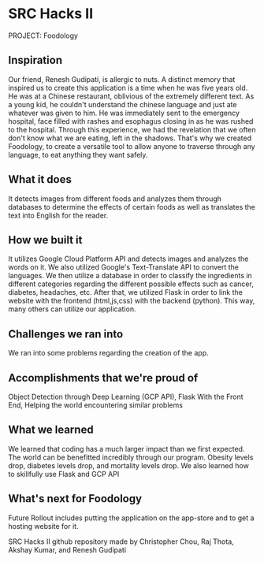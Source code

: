 # SRC Hacks II
PROJECT: Foodology
## Inspiration
Our friend, Renesh Gudipati, is allergic to nuts. A distinct memory that inspired us to create this application is a time when he was five years old. He was at a Chinese restaurant, oblivious of the extremely different text. As a young kid, he couldn't understand the chinese language and just ate whatever was given to him. He was immediately sent to the emergency hospital, face filled with rashes and esophagus closing in as he was rushed to the hospital. Through this experience, we had the revelation that we often don't know what we are eating, left in the shadows. That's why we created Foodology, to create a versatile tool to allow anyone to traverse through any language, to eat anything they want safely. 
## What it does
It detects images from different foods and analyzes them through databases to determine the effects of certain foods as well as translates the text into English for the reader. 
## How we built it
It utilizes Google Cloud Platform API and detects images and analyzes the words on it. We also utilized Google's Text-Translate API to convert the languages. 
We then utilize a database in order to classify the ingredients in different categories regarding the different possible effects such as cancer, diabetes, headaches, etc. 
After that, we utilized Flask in order to link the website with the frontend (html,js,css) with the backend (python). This way, many others can utilize our application.
## Challenges we ran into
We ran into some problems regarding the creation of the app.
## Accomplishments that we're proud of
Object Detection through Deep Learning (GCP API), Flask With the Front End, Helping the world encountering similar problems
## What we learned
We learned that coding has a much larger impact than we first expected. The world can be benefitted incredibly through our program. Obesity levels drop, diabetes levels drop, and mortality levels drop. We also learned how to skillfully use Flask and GCP API
## What's next for Foodology
Future Rollout includes putting the application on the app-store and to get a hosting website for it. 

SRC Hacks II github repository made by Christopher Chou, Raj Thota, Akshay Kumar, and Renesh Gudipati
